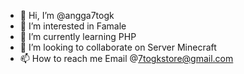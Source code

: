 - 👋 Hi, I’m @angga7togk
- 👀 I’m interested in Famale
- 🌱 I’m currently learning PHP
- 💞️ I’m looking to collaborate on Server Minecraft
- 📫 How to reach me Email @7togkstore@gmail.com

<!---
angga7togk/angga7togk is a ✨ special ✨ repository because its `README.md` (this file) appears on your GitHub profile.
You can click the Preview link to take a look at your changes.
--->
